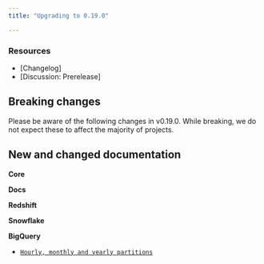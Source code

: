 ```yaml
---
title: "Upgrading to 0.19.0"

---
```


### Resources

- [Changelog]
- [Discussion: Prerelease]

## Breaking changes

Please be aware of the following changes in v0.19.0. While breaking, we do not expect these to affect the majority of projects.

## New and changed documentation

**Core**


**Docs**

**Redshift**

**Snowflake**


**BigQuery**
- [`Hourly, monthly and yearly partitions`](bigquery-configs#partitioning-by-a-date-or-timestamp)
